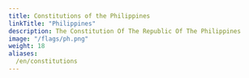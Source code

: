 ```yaml
---
title: Constitutions of the Philippines
linkTitle: "Philippines"
description: The Constitution Of The Republic Of The Philippines
image: "/flags/ph.png"
weight: 18
aliases:
  /en/constitutions
---
```

